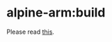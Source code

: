 alpine-arm:build
================

Please read [this][1].

[1]: http://blog.hypriot.com/post/setup-simple-ci-pipeline-for-arm-images/
